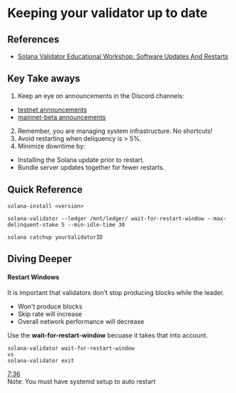 # Keeping your validator up to date

## References
- [Solana Validator Educational Workshop: Software Updates And Restarts](https://www.youtube.com/watch?v=HKR5dn5CSZo&list=PLilwLeBwGuK6jKrmn7KOkxRxS9tvbRa5p&index=4)

## Key Take aways
1. Keep an eye on announcements in the Discord channels:
- [testnet announcements](https://discord.com/channels/428295358100013066/594138785558691840)
- [mainnet-beta announcements](https://discord.com/channels/428295358100013066/669406841830244375)
2. Remember, you are managing system infrastructure. No shortcuts!
3. Avoid restarting when deliquency is > 5%.
3. Minimize downtime by:
- Installing the Solana update prior to restart.
- Bundle server updates together for fewer restarts.

## Quick Reference
```
solana-install <version>
```
```
solana-validator --ledger /mnt/ledger/ wait-for-restart-window --max-delinquent-stake 5 --min-idle-time 30
```
```
solana catchup yourValidatorID
```


## Diving Deeper
#### Restart Windows
It is important that validators don't stop producing blocks while the leader.
- Won't produce blocks
- Skip rate will increase
- Overall network performance will decrease

Use the **wait-for-restart-window** becuase it takes that into account. 
```
solana-validator wait-for-restart-window
vs
solana-validator exit
```
[7:36](https://youtu.be/HKR5dn5CSZo?si=D9fltFzvEWffFU9P&t=456)\
Note: You must have systemd setup to auto restart